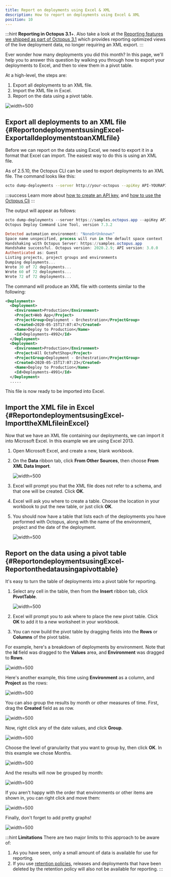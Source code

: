```yaml
---
title: Report on deployments using Excel & XML
description: How to report on deployments using Excel & XML
position: 10
---
```


:::hint
**Reporting in Octopus 3.1**+.
Also take a look at the [Reporting features we shipped as part of Octopus 3.1](/docs/administration/reporting/index.md) which provides reporting optimized views of the live deployment data, no longer requiring an XML export.
:::

Ever wonder how many deployments you did this month? In this page, we'll help you to answer this question by walking you through how to export your deployments to Excel, and then to view them in a pivot table.

At a high-level, the steps are:

1. Export all deployments to an XML file.
2. Import the XML file in Excel.
3. Report on the data using a pivot table.

![](images/3278122.png "width=500")

## Export all deployments to an XML file {#ReportondeploymentsusingExcel-ExportalldeploymentstoanXMLfile}

Before we can report on the data using Excel, we need to export it in a format that Excel can import. The easiest way to do this is using an XML file.

As of 2.5.10, the Octopus CLI can be used to export deployments to an XML file. The command looks like this:

```bash
octo dump-deployments --server http://your-octopus --apiKey API-YOURAPIKEY1234 --filePath=Deployments.xml
```

:::success
Learn more about [how to create an API key](/docs/octopus-rest-api/how-to-create-an-api-key.md), and [how to use the Octopus Cli](/docs/octopus-rest-api/octopus-cli/index.md)
:::

The output will appear as follows:

```powershell
octo dump-deployments --server https://samples.octopus.app --apiKey API-GUEST --filepath C:\Development\Deployments.xml
Octopus Deploy Command Line Tool, version 7.3.2

Detected automation environment: "NoneOrUnknown"
Space name unspecified, process will run in the default space context
Handshaking with Octopus Server: https://samples.octopus.app
Handshake successful. Octopus version: 2020.2.9; API version: 3.0.0
Authenticated as: Guest
Listing projects, project groups and environments
Dumping deployments...
Wrote 30 of 72 deployments...
Wrote 60 of 72 deployments...
Wrote 72 of 72 deployments...
```

The command will produce an XML file with contents similar to the following:

```xml
<Deployments>
  <Deployment>
    <Environment>Production</Environment>
    <Project>Web App</Project>
    <ProjectGroup>Deployment - Orchestration</ProjectGroup>
    <Created>2020-05-15T17:07:47</Created>
    <Name>Deploy to Production</Name>
    <Id>Deployments-4992</Id>
  </Deployment>
  <Deployment>
    <Environment>Production</Environment>
    <Project>All OctoPetShop</Project>
    <ProjectGroup>Deployment - Orchestration</ProjectGroup>
    <Created>2020-05-15T17:07:23</Created>
    <Name>Deploy to Production</Name>
    <Id>Deployments-4991</Id>
  </Deployment>
  .....
```

This file is now ready to be imported into Excel.

## Import the XML file in Excel {#ReportondeploymentsusingExcel-ImporttheXMLfileinExcel}

Now that we have an XML file containing our deployments, we can import it into Microsoft Excel. In this example we are using Excel 2013.

1. Open Microsoft Excel, and create a new, blank workbook.
2. On the **Data** ribbon tab, click **From Other Sources**, then choose **From XML Data Import**. 

   ![](images/3278132.png "width=500")
3. Excel will prompt you that the XML file does not refer to a schema, and that one will be created. Click **OK**.
4. Excel will ask you where to create a table. Choose the location in your workbook to put the new table, or just click **OK**.
5. You should now have a table that lists each of the deployments you have performed with Octopus, along with the name of the environment, project and the date of the deployment. 

   ![](images/3278131.png "width=500")

## Report on the data using a pivot table {#ReportondeploymentsusingExcel-Reportonthedatausingapivottable}

It's easy to turn the table of deployments into a pivot table for reporting.

1. Select any cell in the table, then from the **Insert** ribbon tab, click **PivotTable**. 

   ![](images/3278130.png "width=500")

2. Excel will prompt you to ask where to place the new pivot table. Click **OK** to add it to a new worksheet in your workbook.
3. You can now build the pivot table by dragging fields into the **Rows** or **Columns** of the pivot table.

For example, here's a breakdown of deployments by environment. Note that the **Id** field was dragged to the **Values** area, and **Environment** was dragged to **Rows**.

![](images/3278129.png "width=500")

Here's another example, this time using **Environment** as a column, and **Project** as the rows:

![](images/3278128.png "width=500")

You can also group the results by month or other measures of time. First, drag the **Created** field as as row.

![](images/3278127.png "width=500")

Now, right click any of the date values, and click **Group**.

![](images/3278126.png "width=500")

Choose the level of granularity that you want to group by, then click **OK**. In this example we chose Months.

![](images/3278125.png "width=500")

And the results will now be grouped by month:

![](images/3278124.png "width=500")

If you aren't happy with the order that environments or other items are shown in, you can right click and move them:

![](images/3278123.png "width=500")

Finally, don't forget to add pretty graphs!

![](images/3278122.png "width=500")

:::hint
**Limitations**
There are two major limits to this approach to be aware of:

1. As you have seen, only a small amount of data is available for use for reporting.
2. If you use [retention policies](/docs/administration/retention-policies/index.md), releases and deployments that have been deleted by the retention policy will also not be available for reporting.
:::

